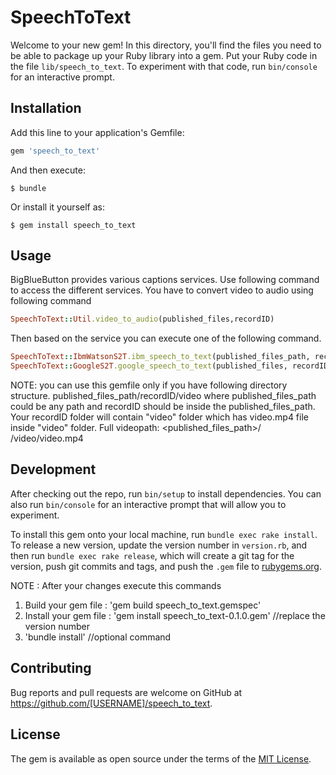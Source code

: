 # SpeechToText

Welcome to your new gem! In this directory, you'll find the files you need to be able to package up your Ruby library into a gem. Put your Ruby code in the file `lib/speech_to_text`. To experiment with that code, run `bin/console` for an interactive prompt.


## Installation

Add this line to your application's Gemfile:

```ruby
gem 'speech_to_text'
```

And then execute:

    $ bundle

Or install it yourself as:

    $ gem install speech_to_text

## Usage
BigBlueButton provides various captions services.
Use following command to access the different services.
You have to convert video to audio using following command
```ruby
SpeechToText::Util.video_to_audio(published_files,recordID)
```
Then based on the service you can execute one of the following command.

```ruby
SpeechToText::IbmWatsonS2T.ibm_speech_to_text(published_files_path, recordID, apikey)
SpeechToText::GoogleS2T.google_speech_to_text(published_files, recordID, auth_file, bucket_name)
```

NOTE:
you can use this gemfile only if you have following directory structure.
published_files_path/recordID/video
where published_files_path could be any path
and recordID should be inside the published_files_path.
Your recordID folder will contain "video" folder which has video.mp4 file inside "video" folder.
Full videopath: <published_files_path>/ <recordID> /video/video.mp4

## Development

After checking out the repo, run `bin/setup` to install dependencies. You can also run `bin/console` for an interactive prompt that will allow you to experiment.

To install this gem onto your local machine, run `bundle exec rake install`. To release a new version, update the version number in `version.rb`, and then run `bundle exec rake release`, which will create a git tag for the version, push git commits and tags, and push the `.gem` file to [rubygems.org](https://rubygems.org).

NOTE : After your changes execute this commands
1. Build your gem file : 'gem build speech_to_text.gemspec'
2. Install your gem file : 'gem install speech_to_text-0.1.0.gem'                  //replace the version number
3. 'bundle install'                                                             //optional command

## Contributing

Bug reports and pull requests are welcome on GitHub at https://github.com/[USERNAME]/speech_to_text.

## License

The gem is available as open source under the terms of the [MIT License](https://opensource.org/licenses/MIT).
